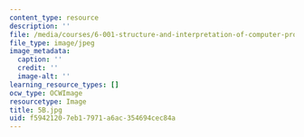 ```yaml
---
content_type: resource
description: ''
file: /media/courses/6-001-structure-and-interpretation-of-computer-programs-spring-2005/f59421207eb17971a6ac354694cec84a_5B.jpg
file_type: image/jpeg
image_metadata:
  caption: ''
  credit: ''
  image-alt: ''
learning_resource_types: []
ocw_type: OCWImage
resourcetype: Image
title: 5B.jpg
uid: f5942120-7eb1-7971-a6ac-354694cec84a
---
```

